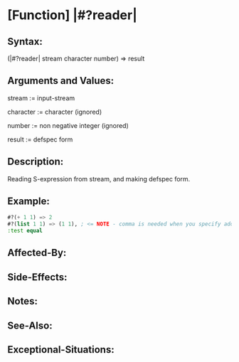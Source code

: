 # [Function] |#?reader|

## Syntax:

(|#?reader| stream character number) => result

## Arguments and Values:

stream := input-stream

character := character (ignored)

number := non negative integer (ignored)

result := defspec form

## Description:
Reading S-expression from stream, and making defspec form.

## Example:
```lisp
#?(+ 1 1) => 2
#?(list 1 1) => (1 1), ; <= NOTE - comma is needed when you specify additional options.
:test equal
```

## Affected-By:

## Side-Effects:

## Notes:

## See-Also:

## Exceptional-Situations:


